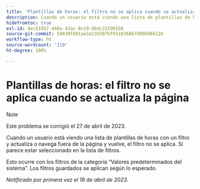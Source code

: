 ```yaml
---
title: 'Plantillas de horas: el filtro no se aplica cuando se actualiza la página'
description: Cuando un usuario está viendo una lista de plantillas de horas con un filtro y actualiza o navega fuera de la página y vuelve, el filtro no se aplica. Sí parece estar seleccionado en la lista de filtros.
hidefromtoc: true
exl-id: 4ec51957-448a-42ac-8c19-dbdc221901b8
source-git-commit: 58038f681aa3a13d307bf9318368b7d99696b12b
workflow-type: ht
source-wordcount: '119'
ht-degree: 100%

---
```


# Plantillas de horas: el filtro no se aplica cuando se actualiza la página

>[!NOTE]
>
>Este problema se corrigió el 27 de abril de 2023.

Cuando un usuario está viendo una lista de plantillas de horas con un filtro y actualiza o navega fuera de la página y vuelve, el filtro no se aplica. Sí parece estar seleccionado en la lista de filtros.

Esto ocurre con los filtros de la categoría “Valores predeterminados del sistema”. Los filtros guardados se aplican según lo esperado.

_Notificado por primera vez el 18 de abril de 2023._
